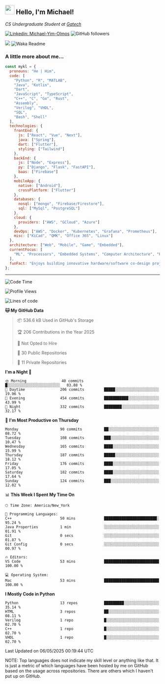 <h2><img src="https://emojis.slackmojis.com/emojis/images/1531849430/4246/blob-sunglasses.gif?1531849430" width="30"/> Hello, I'm Michael!</h2>
<p><em>CS Undergraduate Student at <a href="https://www.gatech.edu/">Gatech</em></p>

[![Linkedin: Michael-Yim-Olmos](https://img.shields.io/badge/-mykl-blue?style=flat-square&logo=Linkedin&logoColor=white&link=https://www.linkedin.com/in/michael-yim-olmos/)](https://www.linkedin.com/in/michael-yim-olmos/)
![GitHub followers](https://img.shields.io/github/followers/MyKl-Y?label=Follow&style=social)
<!--[![website](https://img.shields.io/badge/Website-46a2f1.svg?&style=flat-square&logo=Google-Chrome&logoColor=white&link=https://anmolsingh.me/)](https://anmolsingh.me/)-->
![](https://visitor-badge.glitch.me/badge?page_id=anmol098.anmol098)
![Waka Readme](https://github.com/anmol098/anmol098/workflows/Waka%20Readme/badge.svg)

<!--👇 Hit in your console or terminal to connect with me.

```bash
npx anmol
```
**👆 This command line tool can be found at [npx anmol](https://github.com/anmol098/npx_card)**-->

### A little more about me...  

```javascript
const mykl = {
  pronouns: "He | Him",
  code: [
    "Python", "R", "MATLAB",
    "Java", "Kotlin",
    "Dart",
    "JavaScript", "TypeScript",
    "C++", "C", "Go", "Rust",
    "Assembly",
    "Verilog", "VHDL",
    "SQL",
    "Bash", "Shell"
  ],
  technologies: {
    frontEnd: {
      js: ["React", "Vue", "Next"],
      java: ["Spring"],
      dart: ["Flutter"],
      styling: ["Tailwind"]
    },
    backEnd: {
      js: ["Node", "Express"],
      py: ["Django", "Flask", "FastAPI"],
      baas: ["Firebase"]
    },
    mobileApp: {
      native: ["Android"],
      crossPlatform: ["Flutter"]
    },
    databases: {
      nosql: ["mongo", "Firebase/Firestore"],
      sql: ["MySql", "PostgreSQL"]
    },
    cloud: {
      providers: ["AWS", "GCloud", "Azure"]
    },
    devOps: ["AWS", "Docker", "Kubernetes", "Grafana", "Prometheus"],
    misc: ["KiCad", "QMK", "Office 365", "Linux"]
  },
  architecture: ["Web", "Mobile", "Game", "Embedded"],
  currentFocus: [
    "ML", "Processors", "Embedded Systems", "Computer Architecture", "Robotics", "RISC-V", "Hardware", "Data Science", "HPC"
  ],
  funFact: "Enjoys building innovative hardware/software co-design projects and exploring robotics."
};

```

---
<!--START_SECTION:waka-->
![Code Time](http://img.shields.io/badge/Code%20Time-536%20hrs%2041%20mins-blue)

![Profile Views](http://img.shields.io/badge/Profile%20Views-0-blue)

![Lines of code](https://img.shields.io/badge/From%20Hello%20World%20I%27ve%20Written-19.1%20million%20lines%20of%20code-blue)

**🐱 My GitHub Data** 

> 📦 536.6 kB Used in GitHub's Storage 
 > 
> 🏆 206 Contributions in the Year 2025
 > 
> 🚫 Not Opted to Hire
 > 
> 📜 30 Public Repositories 
 > 
> 🔑 11 Private Repositories 
 > 
**I'm a Night 🦉** 

```text
🌞 Morning                40 commits          █░░░░░░░░░░░░░░░░░░░░░░░░   03.88 % 
🌆 Daytime                206 commits         █████░░░░░░░░░░░░░░░░░░░░   19.96 % 
🌃 Evening                454 commits         ███████████░░░░░░░░░░░░░░   43.99 % 
🌙 Night                  332 commits         ████████░░░░░░░░░░░░░░░░░   32.17 % 
```
📅 **I'm Most Productive on Thursday** 

```text
Monday                   90 commits          ██░░░░░░░░░░░░░░░░░░░░░░░   08.72 % 
Tuesday                  108 commits         ███░░░░░░░░░░░░░░░░░░░░░░   10.47 % 
Wednesday                165 commits         ████░░░░░░░░░░░░░░░░░░░░░   15.99 % 
Thursday                 187 commits         █████░░░░░░░░░░░░░░░░░░░░   18.12 % 
Friday                   176 commits         ████░░░░░░░░░░░░░░░░░░░░░   17.05 % 
Saturday                 182 commits         ████░░░░░░░░░░░░░░░░░░░░░   17.64 % 
Sunday                   124 commits         ███░░░░░░░░░░░░░░░░░░░░░░   12.02 % 
```


📊 **This Week I Spent My Time On** 

```text
🕑︎ Time Zone: America/New_York

💬 Programming Languages: 
C++                      50 mins             ████████████████████████░   95.24 % 
Java Properties          1 min               ░░░░░░░░░░░░░░░░░░░░░░░░░   01.91 % 
Git                      0 secs              ░░░░░░░░░░░░░░░░░░░░░░░░░   01.87 % 
Git Config               0 secs              ░░░░░░░░░░░░░░░░░░░░░░░░░   00.97 % 

🔥 Editors: 
VS Code                  53 mins             █████████████████████████   100.00 % 

💻 Operating System: 
Mac                      53 mins             █████████████████████████   100.00 % 
```

**I Mostly Code in Python** 

```text
Python                   13 repos            █████████░░░░░░░░░░░░░░░░   35.14 % 
HTML                     3 repos             ██░░░░░░░░░░░░░░░░░░░░░░░   08.11 % 
Verilog                  1 repo              █░░░░░░░░░░░░░░░░░░░░░░░░   02.70 % 
C++                      1 repo              █░░░░░░░░░░░░░░░░░░░░░░░░   02.70 % 
VHDL                     1 repo              █░░░░░░░░░░░░░░░░░░░░░░░░   02.70 % 
```




 Last Updated on 06/05/2025 00:19:44 UTC
<!--END_SECTION:waka-->

NOTE: Top languages does not indicate my skill level or anything like that. It is just a metric of which languages have been hosted by me on GitHub based on the usage across repositories. There are others which I haven't put up on GitHub.
